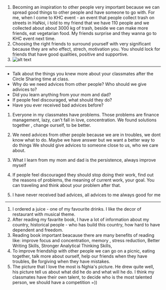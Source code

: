 1. Becoming an inspiration to other people very important because we can spread good things to other people and have someone to go with. For me, when I come to KHC event - an event that people collect trash on streets in HaNoi, i told to my friend that we have 110 people and we collected about about 3000 kg of trash, beside we can make more friends, eat vegetarian food. My friends surprise and they wanna go to KHC event next time.
2. Choosing the right friends to surround yourself with very significant because they are who effect, strech, motivation you. You should lock for friends that have good qualities, positive and supportive.
3. ![alt text](https://scontent.fhan3-2.fna.fbcdn.net/v/t1.15752-9/82381346_2509451405850095_8844615599918153728_n.png?_nc_cat=107&_nc_oc=AQlf37ai9hdJk2Ok5WrtvQ78XpTlDUB-7omv2tXFOublwqNXsCnAjSXQL8hISV7hRRk&_nc_ht=scontent.fhan3-2.fna&oh=f785960738b69ef2857026d3392cc330&oe=5E93EE39)



---------------------------------------------------------------------------------------------------
- Talk about the things you knew more about your classmates after the Circle Sharing time at class.  
- Why do we need advices from other people? Who should we give adivices to?  
- Did you learn anything from your mom and dad?  
- If people feel discouraged, what should they do?
- Have you ever received bad advices before?  

1. Everyone in my classmates have problems. 
Those problems are finance management, lazy, can't fall in love, concentration. 
We found solutions together , change ourself, to be better.

2. We need advices from other people because we are in troubles, we dont know what to do. 
Maybe we have answer but we want a better way to do things
We should give advices to someone close to us, who we care about.

3. What I learn from my mom and dad is the persistence, always improve myself

4.  If people feel discouraged they should stop doing their work, 
find out the reasons of problems, the meaning of current work, your goal. 
You can traveling and think about your problem after that.

5. I have never received bad advices, all advices to me always good for me
--- 
1. I ordered a juice - one of my favourite drinks. I like the decor of restaurant with musical theme.
2. After reading my favarite book, I have a lot of information about my country, historical people - who has build this country, how hard to have dependent and freedom. 
3. Reading book important beacause there are many benefits of reading like: improve focus and concentration, memory , stress reduction, Better Writing Skills, Stronger Analytical Thinking Skills,
4. To improve friendship with other people we can go on a picnic, eating together, talk more about ourself, help our friends when they have troubles, Be forgiving when they have mistakes.
5. The picture that I love the most is Nghia's picture. He drew quite well, his picture tell us about what did he do and what will he do. I think my classmates have their own talent, to decide who is the most talented person, we should have a competition =))


